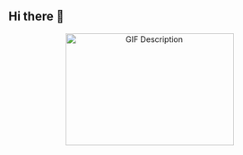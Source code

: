 ## Hi there 👋
</div>

<div align='center'>
    <img src="https://media1.giphy.com/media/v1.Y2lkPTc5MGI3NjExbzFkYWE1YTk4bGVjcDMwMXVoeGg5N2c2ZGpmYmY5ZHdoZml1Z3NteiZlcD12MV9pbnRlcm5hbF9naWZfYnlfaWQmY3Q9cw/JkP5QNx7quH8ar56GP/giphy.gif" alt="GIF Description" width="300" height="200" />
</div>
<!--
**yhc0211/yhc0211** is a ✨ _special_ ✨ repository because its `README.md` (this file) appears on your GitHub profile.

Here are some ideas to get you started:

- 🔭 I’m currently working on ...
- 🌱 I’m currently learning ...
- 👯 I’m looking to collaborate on ...
- 🤔 I’m looking for help with ...
- 💬 Ask me about ...
- 📫 How to reach me: ...
- 😄 Pronouns: ...
- ⚡ Fun fact: ...
-->
